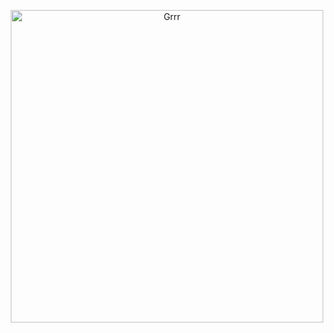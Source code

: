 
<p align="center">
<img width="500" src="https://i.pinimg.com/736x/b5/f1/76/b5f176033062a3f5890d05b56e1ac53f.jpg" alt="Grrr">
</p>




